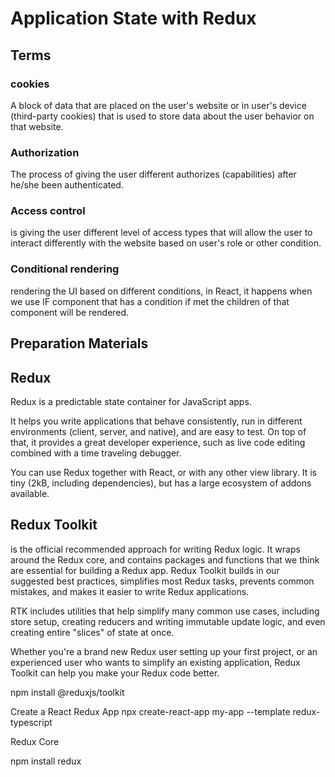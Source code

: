 # Application State with Redux

## Terms

### cookies

A block of data that are placed on the user's website or in user's device (third-party cookies) that is used to store data about the user behavior on that website.

### Authorization

The process of giving the user different authorizes (capabilities) after he/she been authenticated.

### Access control

is giving the user different level of access types that will allow the user to interact differently with the website based on user's role or other condition.

### Conditional rendering

rendering the UI based on different conditions, in React, it happens when we use IF component that has a condition if met the children of that component will be rendered.

## Preparation Materials

## Redux

Redux is a predictable state container for JavaScript apps.

It helps you write applications that behave consistently, run in different environments (client, server, and native), and are easy to test. On top of that, it provides a great developer experience, such as live code editing combined with a time traveling debugger.

You can use Redux together with React, or with any other view library. It is tiny (2kB, including dependencies), but has a large ecosystem of addons available.

## Redux Toolkit

is the official recommended approach for writing Redux logic. It wraps around the Redux core, and contains packages and functions that we think are essential for building a Redux app. Redux Toolkit builds in our suggested best practices, simplifies most Redux tasks, prevents common mistakes, and makes it easier to write Redux applications.

RTK includes utilities that help simplify many common use cases, including store setup, creating reducers and writing immutable update logic, and even creating entire "slices" of state at once.

Whether you're a brand new Redux user setting up your first project, or an experienced user who wants to simplify an existing application, Redux Toolkit can help you make your Redux code better.

npm install @reduxjs/toolkit

Create a React Redux App npx create-react-app my-app --template redux-typescript

Redux Core

npm install redux
